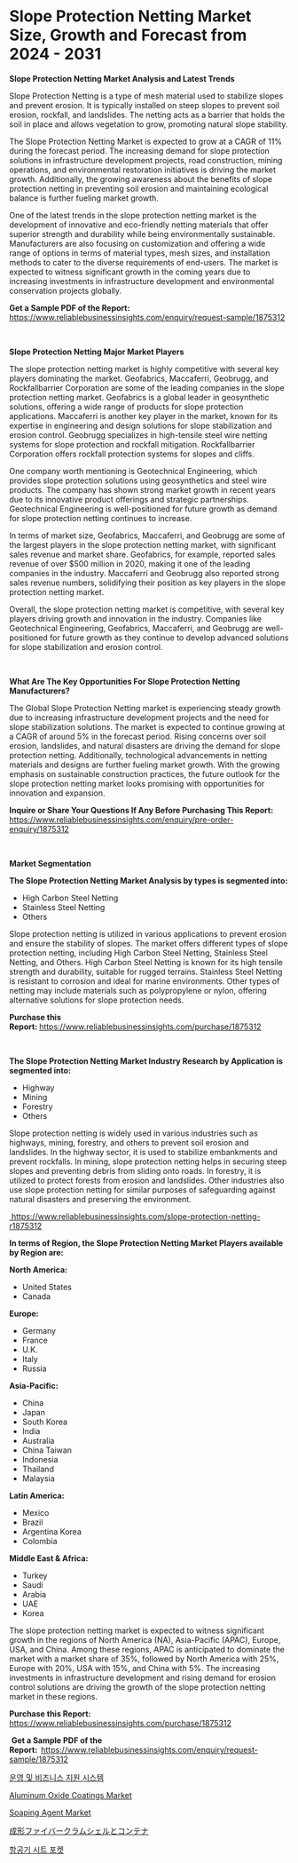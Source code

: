 <p><h1>Slope Protection Netting Market Size, Growth and Forecast from 2024 - 2031</h1></p><p><strong>Slope Protection Netting Market Analysis and Latest Trends</strong></p>
<p><p>Slope Protection Netting is a type of mesh material used to stabilize slopes and prevent erosion. It is typically installed on steep slopes to prevent soil erosion, rockfall, and landslides. The netting acts as a barrier that holds the soil in place and allows vegetation to grow, promoting natural slope stability.</p><p>The Slope Protection Netting Market is expected to grow at a CAGR of 11% during the forecast period. The increasing demand for slope protection solutions in infrastructure development projects, road construction, mining operations, and environmental restoration initiatives is driving the market growth. Additionally, the growing awareness about the benefits of slope protection netting in preventing soil erosion and maintaining ecological balance is further fueling market growth.</p><p>One of the latest trends in the slope protection netting market is the development of innovative and eco-friendly netting materials that offer superior strength and durability while being environmentally sustainable. Manufacturers are also focusing on customization and offering a wide range of options in terms of material types, mesh sizes, and installation methods to cater to the diverse requirements of end-users. The market is expected to witness significant growth in the coming years due to increasing investments in infrastructure development and environmental conservation projects globally.</p></p>
<p><strong>Get a Sample PDF of the Report:&nbsp;</strong> <a href="https://www.reliablebusinessinsights.com/enquiry/request-sample/1875312">https://www.reliablebusinessinsights.com/enquiry/request-sample/1875312</a></p>
<p>&nbsp;</p>
<p><strong>Slope Protection Netting Major Market Players</strong></p>
<p><p>The slope protection netting market is highly competitive with several key players dominating the market. Geofabrics, Maccaferri, Geobrugg, and Rockfallbarrier Corporation are some of the leading companies in the slope protection netting market. Geofabrics is a global leader in geosynthetic solutions, offering a wide range of products for slope protection applications. Maccaferri is another key player in the market, known for its expertise in engineering and design solutions for slope stabilization and erosion control. Geobrugg specializes in high-tensile steel wire netting systems for slope protection and rockfall mitigation. Rockfallbarrier Corporation offers rockfall protection systems for slopes and cliffs.</p><p>One company worth mentioning is Geotechnical Engineering, which provides slope protection solutions using geosynthetics and steel wire products. The company has shown strong market growth in recent years due to its innovative product offerings and strategic partnerships. Geotechnical Engineering is well-positioned for future growth as demand for slope protection netting continues to increase.</p><p>In terms of market size, Geofabrics, Maccaferri, and Geobrugg are some of the largest players in the slope protection netting market, with significant sales revenue and market share. Geofabrics, for example, reported sales revenue of over $500 million in 2020, making it one of the leading companies in the industry. Maccaferri and Geobrugg also reported strong sales revenue numbers, solidifying their position as key players in the slope protection netting market.</p><p>Overall, the slope protection netting market is competitive, with several key players driving growth and innovation in the industry. Companies like Geotechnical Engineering, Geofabrics, Maccaferri, and Geobrugg are well-positioned for future growth as they continue to develop advanced solutions for slope stabilization and erosion control.</p></p>
<p>&nbsp;</p>
<p><strong>What Are The Key Opportunities For Slope Protection Netting Manufacturers?</strong></p>
<p><p>The Global Slope Protection Netting market is experiencing steady growth due to increasing infrastructure development projects and the need for slope stabilization solutions. The market is expected to continue growing at a CAGR of around 5% in the forecast period. Rising concerns over soil erosion, landslides, and natural disasters are driving the demand for slope protection netting. Additionally, technological advancements in netting materials and designs are further fueling market growth. With the growing emphasis on sustainable construction practices, the future outlook for the slope protection netting market looks promising with opportunities for innovation and expansion.</p></p>
<p><strong>Inquire or Share Your Questions If Any Before Purchasing This Report:</strong> <a href="https://www.reliablebusinessinsights.com/enquiry/pre-order-enquiry/1875312">https://www.reliablebusinessinsights.com/enquiry/pre-order-enquiry/1875312</a></p>
<p>&nbsp;</p>
<p><strong>Market Segmentation</strong></p>
<p><strong>The Slope Protection Netting Market Analysis by types is segmented into:</strong></p>
<p><ul><li>High Carbon Steel Netting</li><li>Stainless Steel Netting</li><li>Others</li></ul></p>
<p><p>Slope protection netting is utilized in various applications to prevent erosion and ensure the stability of slopes. The market offers different types of slope protection netting, including High Carbon Steel Netting, Stainless Steel Netting, and Others. High Carbon Steel Netting is known for its high tensile strength and durability, suitable for rugged terrains. Stainless Steel Netting is resistant to corrosion and ideal for marine environments. Other types of netting may include materials such as polypropylene or nylon, offering alternative solutions for slope protection needs.</p></p>
<p><strong>Purchase this Report:&nbsp;</strong><a href="https://www.reliablebusinessinsights.com/purchase/1875312">https://www.reliablebusinessinsights.com/purchase/1875312</a></p>
<p>&nbsp;</p>
<p><strong>The Slope Protection Netting Market Industry Research by Application is segmented into:</strong></p>
<p><ul><li>Highway</li><li>Mining</li><li>Forestry</li><li>Others</li></ul></p>
<p><p>Slope protection netting is widely used in various industries such as highways, mining, forestry, and others to prevent soil erosion and landslides. In the highway sector, it is used to stabilize embankments and prevent rockfalls. In mining, slope protection netting helps in securing steep slopes and preventing debris from sliding onto roads. In forestry, it is utilized to protect forests from erosion and landslides. Other industries also use slope protection netting for similar purposes of safeguarding against natural disasters and preserving the environment.</p></p>
<p><a href="https://www.reliablebusinessinsights.com/slope-protection-netting-r1875312">&nbsp;https://www.reliablebusinessinsights.com/slope-protection-netting-r1875312</a></p>
<p><strong>In terms of Region, the Slope Protection Netting Market Players available by Region are:</strong></p>
<p>
    <p> <strong> North America: </strong>
        <ul>
            <li>United States</li>
            <li>Canada</li>
        </ul>
        </p> 
    <p> <strong> Europe: </strong>
        <ul>
            <li>Germany</li>
            <li>France</li>
            <li>U.K.</li>
            <li>Italy</li>
            <li>Russia</li>
        </ul>
        </p> 
    <p> <strong> Asia-Pacific: </strong>
        <ul>
            <li>China</li>
            <li>Japan</li>
            <li>South Korea</li>
            <li>India</li>
            <li>Australia</li>
            <li>China Taiwan</li>
            <li>Indonesia</li>
            <li>Thailand</li>
            <li>Malaysia</li>
        </ul>
        </p> 
    <p> <strong> Latin America: </strong>
        <ul>
            <li>Mexico</li>
            <li>Brazil</li>
            <li>Argentina Korea</li>
            <li>Colombia</li>
        </ul>
        </p> 
    <p> <strong> Middle East & Africa: </strong>
        <ul>
            <li>Turkey</li>
            <li>Saudi</li>
            <li>Arabia</li>
            <li>UAE</li>
            <li>Korea</li>
        </ul>
    </p>
    </p>
<p><p>The slope protection netting market is expected to witness significant growth in the regions of North America (NA), Asia-Pacific (APAC), Europe, USA, and China. Among these regions, APAC is anticipated to dominate the market with a market share of 35%, followed by North America with 25%, Europe with 20%, USA with 15%, and China with 5%. The increasing investments in infrastructure development and rising demand for erosion control solutions are driving the growth of the slope protection netting market in these regions.</p></p>
<p><strong>Purchase this Report: </strong><a href="https://www.reliablebusinessinsights.com/purchase/1875312">https://www.reliablebusinessinsights.com/purchase/1875312</a></p>
<p>&nbsp;<strong>Get a Sample PDF of the Report:&nbsp;&nbsp;</strong><a href="https://www.reliablebusinessinsights.com/enquiry/request-sample/1875312">https://www.reliablebusinessinsights.com/enquiry/request-sample/1875312</a></p>
<p><strong></strong></p>
<p><p><a href="https://medium.com/@gasberkah99_48013/%EC%9A%B4%EC%98%81-%EB%B0%8F-%EB%B9%84%EC%A6%88%EB%8B%88%EC%8A%A4-%EC%A7%80%EC%9B%90-%EC%8B%9C%EC%8A%A4%ED%85%9C-%EC%8B%9C%EC%9E%A5-%EA%B7%9C%EB%AA%A8-%EB%B0%8F-%EB%B9%84%EC%A4%91-%EB%B6%84%EC%84%9D-%EC%84%B1%EC%9E%A5-%EB%8F%99%ED%96%A5-%EB%B0%8F-%EC%98%88%EC%B8%A1-2024-2031-b127fb0edb90">운영 및 비즈니스 지원 시스템</a></p><p><a href="https://github.com/nancykennedykellievqfqt2/Market-Research-Report-List-3/blob/main/aluminum-oxide-coatings-market.md">Aluminum Oxide Coatings Market</a></p><p><a href="https://github.com/seekum/Market-Research-Report-List-3/blob/main/soaping-agent-market.md">Soaping Agent Market</a></p><p><a href="https://medium.com/@trevawiszk20231/%E6%88%90%E5%BD%A2%E7%B9%8A%E7%B6%AD%E3%81%AE%E3%82%AF%E3%83%A9%E3%83%A0%E3%82%B7%E3%82%A7%E3%83%AB%E3%81%A8%E3%82%B3%E3%83%B3%E3%83%86%E3%83%8A%E5%B8%82%E5%A0%B4%E8%AA%BF%E6%9F%BB%E3%83%AC%E3%83%9D%E3%83%BC%E3%83%88%E3%81%AB%E3%81%AF-2024%E5%B9%B4%E3%81%8B%E3%82%892031%E5%B9%B4%E3%81%BE%E3%81%A7%E3%81%AE%E4%BA%88%E6%B8%AC%E3%81%95%E3%82%8C%E3%82%8B%E5%B9%B4%E5%B9%B3%E5%9D%87%E6%88%90%E9%95%B7%E7%8E%87-%E3%82%92%E5%90%AB%E3%82%80%E5%B8%82%E5%A0%B4%E3%81%AE%E3%82%B5%E3%82%A4%E3%82%BA-%E3%82%B7%E3%82%A7%E3%82%A2-%E6%88%90%E9%95%B7%E7%8E%87%E3%81%AB%E9%96%A2%E3%81%99%E3%82%8B%E5%88%86%E6%9E%90%E3%81%8C%E5%90%AB%E3%81%BE%E3%82%8C%E3%81%A6%E3%81%84%E3%81%BE%E3%81%99-118747eabc9a">成形ファイバークラムシェルとコンテナ</a></p><p><a href="https://github.com/idcefvhkdut6/Market-Research-Report-List-2/blob/main/9455481140581.md">항공기 시트 포켓</a></p></p>
